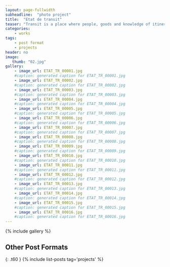 ```yaml
---
layout: page-fullwidth
subheadline:  "photo project"
title:  "Etat de transit"
teaser: "Transit is a place where people, goods and knowledge of itinerary pass through. Morocco, by its geographical position, is a transit country for migrants from sub-Saharan Africa wishing to travel to Europe. Following the tightening of border controls by the European Union, migrants are largely stuck to its doors. With longer duration of transit, migrants have adapted their project and their daily to the Moroccan realities, keeping the hope of starting. (Morocco, 2008)"
categories:
    - works
tags:
    - post format
    - projects
header: no
image:
   thumb: "02.jpg"
gallery:
    - image_url: ETAT_TR_00001.jpg
    #caption: generated caption for ETAT_TR_00001.jpg 
    - image_url: ETAT_TR_00002.jpg
    #caption: generated caption for ETAT_TR_00002.jpg 
    - image_url: ETAT_TR_00003.jpg
    #caption: generated caption for ETAT_TR_00003.jpg 
    - image_url: ETAT_TR_00004.jpg
    #caption: generated caption for ETAT_TR_00004.jpg 
    - image_url: ETAT_TR_00005.jpg
    #caption: generated caption for ETAT_TR_00005.jpg 
    - image_url: ETAT_TR_00006.jpg
    #caption: generated caption for ETAT_TR_00006.jpg 
    - image_url: ETAT_TR_00007.jpg
    #caption: generated caption for ETAT_TR_00007.jpg 
    - image_url: ETAT_TR_00008.jpg
    #caption: generated caption for ETAT_TR_00008.jpg 
    - image_url: ETAT_TR_00009.jpg
    #caption: generated caption for ETAT_TR_00009.jpg 
    - image_url: ETAT_TR_00010.jpg
    #caption: generated caption for ETAT_TR_00010.jpg 
    - image_url: ETAT_TR_00011.jpg
    #caption: generated caption for ETAT_TR_00011.jpg 
    - image_url: ETAT_TR_00012.jpg
    #caption: generated caption for ETAT_TR_00012.jpg 
    - image_url: ETAT_TR_00013.jpg
    #caption: generated caption for ETAT_TR_00013.jpg 
    - image_url: ETAT_TR_00014.jpg
    #caption: generated caption for ETAT_TR_00014.jpg 
    - image_url: ETAT_TR_00015.jpg
    #caption: generated caption for ETAT_TR_00015.jpg 
    - image_url: ETAT_TR_00016.jpg
    #caption: generated caption for ETAT_TR_00016.jpg 
---
```




{% include gallery %}












## Other Post Formats
{: .t60 }
{% include list-posts tag='projects' %}

